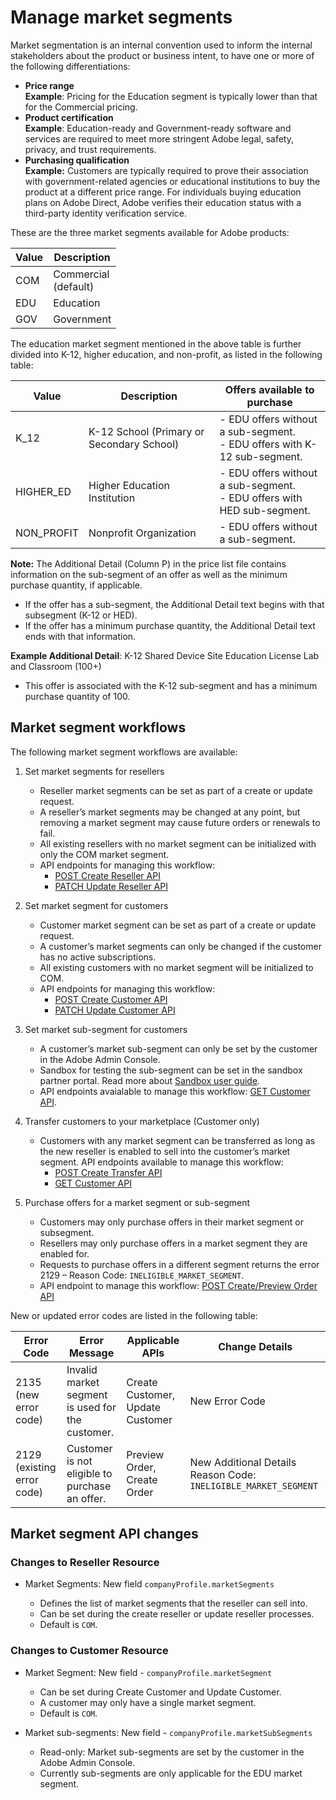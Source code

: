 # Manage market segments

Market segmentation is an internal convention used to inform the internal stakeholders about the product or business intent, to have one or more of the following differentiations:

- **Price range** <br />**Example**: Pricing for the Education segment is typically lower than that for the Commercial pricing.
- **Product certification** <br /> **Example**: Education-ready and Government-ready software and services are required to meet more stringent Adobe legal, safety, privacy, and trust requirements.
- **Purchasing qualification** <br />
    **Example:** Customers are typically required to prove their association with government-related agencies or educational institutions to buy the product at a different price range. For individuals buying education plans on Adobe Direct, Adobe verifies their education status with a third-party identity verification service.

These are the three market segments available for Adobe products:

| Value | Description                 |
|-------|-----------------------------|
| COM   | Commercial <br /> (default) |
| EDU   | Education                   |
| GOV   | Government                  |

The education market segment mentioned in the above table is further divided into K-12, higher education, and non-profit, as listed in the following table:

| Value      | Description                               | Offers available to purchase                                                    |
|------------|-------------------------------------------|---------------------------------------------------------------------------------|
| K_12       | K-12 School (Primary or Secondary School) | - EDU offers without a sub-segment.  <br /> - EDU offers with K-12 sub-segment. |
| HIGHER_ED  | Higher Education Institution              | - EDU offers without a sub-segment. <br /> - EDU offers with HED sub-segment.   |
| NON_PROFIT | Nonprofit Organization                    | - EDU offers without a sub-segment.                                             |

**Note:** The Additional Detail (Column P) in the price list file contains information on the sub-segment of an offer as well as the minimum purchase quantity, if applicable.

* If the offer has a sub-segment, the Additional Detail text begins with that subsegment (K-12 or HED).
* If the offer has a minimum purchase quantity, the Additional Detail text ends with that information.

**Example Additional Detail**: K-12 Shared Device Site Education License Lab and Classroom (100+)

* This offer is associated with the K-12 sub-segment and has a minimum purchase quantity of 100.

## Market segment workflows

The following market segment workflows are available:

1. Set market segments for resellers

   * Reseller market segments can be set as part of a create or update request.
   * A reseller’s market segments may be changed at any point, but removing a market segment may cause future orders or renewals to fail.
   * All existing resellers with no market segment can be initialized with only the COM market segment.
   * API endpoints for managing this workflow:
     * [POST Create Reseller API](../reseller_account/create_reseller_account.md)
     * [PATCH Update Reseller API](../reseller_account/update_reseller_account.md)

2. Set market segment for customers

   * Customer market segment can be set as part of a create or update request.
   * A customer’s market segments can only be changed if the customer has no active subscriptions.
   * All existing customers with no market segment will be initialized to COM.
   * API endpoints for managing this workflow:
     * [POST Create Customer API](./create_customer_account.md)
     * [PATCH Update Customer API](./update_customer_account.md)

3. Set market sub-segment for customers

   * A customer’s market sub-segment can only be set by the customer in the Adobe Admin Console.
   * Sandbox for testing the sub-segment can be set in the sandbox partner portal. Read more about [Sandbox user guide](../../technical-assets/index.md).
   * API endpoints avaialable to manage this workflow: [GET Customer API](./get_customer_account.md).

4. Transfer customers to your marketplace (Customer only)

   * Customers with any market segment can be transferred as long as the new reseller is enabled to sell into the customer’s market segment. API endpoints available to manage this workflow:
     * [POST Create Transfer API](../reseller_change/commit_transfer.md)
     * [GET Customer API](./get_customer_account.md)

5. Purchase  offers for a market segment or sub-segment

   * Customers may only purchase offers in their market segment or subsegment.
   * Resellers may only purchase offers in a market segment they are enabled for.
   * Requests to purchase offers in a different segment returns the  error 2129 – Reason Code: `INELIGIBLE_MARKET_SEGMENT`.
   * API endpoint to manage this workflow: [POST Create/Preview Order API](../migration/preview_offers.md)

New or updated error codes are listed in the following table:

| Error Code                        | Error Message                                 | Applicable APIs                  | Change Details                                                  |
|-----------------------------------|-----------------------------------------------|----------------------------------|-----------------------------------------------------------------|
| 2135 <br/> (new error code)       | Invalid market segment is used for the customer.      | Create Customer, Update Customer | New Error Code                                                  |
| 2129 <br /> (existing error code) | Customer is not eligible to purchase an offer.  | Preview Order, Create Order      | New Additional Details Reason Code: `INELIGIBLE_MARKET_SEGMENT` |

## Market segment API changes

### Changes to Reseller Resource

* Market Segments: New field `companyProfile.marketSegments`

  * Defines the list of market segments that the reseller can sell into.
  * Can be set during the create reseller or update reseller processes.
  * Default is `COM`.

### Changes to Customer Resource

* Market Segment: New field - `companyProfile.marketSegment`
  * Can be set during Create Customer and Update Customer.
  * A customer may only have a single market segment.
  * Default is `COM`.

* Market sub-segments: New field -  `companyProfile.marketSubSegments`

  * Read-only: Market sub-segments are set by the customer in the Adobe Admin Console.
  * Currently sub-segments are only applicable for the EDU market segment.
